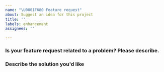 ```yaml
---
name: "\U0001F680 Feature request"
about: Suggest an idea for this project
title: ''
labels: enhancement
assignees: ''

---
```


<!-- Please search existing issues to avoid creating duplicates (opened and closed). -->

### Is your feature request related to a problem? Please describe.
<!-- A clear and concise description of what the problem is. Ex. I'm always frustrated when [...] -->


### Describe the solution you'd like
<!-- A clear and concise description of what you want to happen. -->
